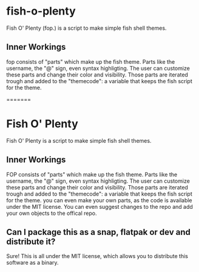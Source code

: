 
# fish-o-plenty
Fish O' Plenty (fop.) is a script to make simple fish shell themes.

## Inner Workings

fop consists of "parts" which make up the fish theme. Parts like the username, the "@" sign, even syntax highligting. The user can customize these parts and change their color and visibility. Those parts are iterated trough and added to the "themecode": a variable that keeps the fish script for the theme.

=======

# Fish O' Plenty
Fish O' Plenty is a script to make simple fish shell themes.

## Inner Workings
FOP consists of "parts" which make up the fish theme. Parts like the username, the "@" sign, even syntax highligting. The user can customize these parts and change their color and visibility. Those parts are iterated trough and added to the "themecode": a variable that keeps the fish script for the theme.
you can even make your own parts, as the code is available under the MIT license. You can even suggest changes to the repo and add your own objects to the offical repo.

## Can I package this as a snap, flatpak or dev and distribute it?
Sure! This is all under the MIT license, which allows you to distribute this software as a binary.
